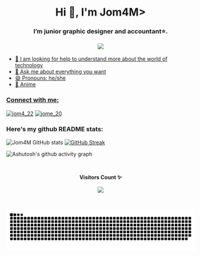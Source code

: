<h1 align="center">Hi 👋, I'm Jom4M>
<h3 align="center">I’m junior graphic designer and accountant⭐.</h3>
<p align="center">
<p align="center">
	<a href="https://github.com/Bouaskaoun">
		<img src="https://readme-typing-svg.herokuapp.com?lines=Ser+o+no+ser+y+yo+soy+🥀&center=true&width=380&height=45">
  
  - 🤔 I am looking for help to understand more about the world of technology
- 💬 Ask me about everything you want
- 😄 Pronouns: he/she
- 🩷 Anime

<h3 align="left">Connect with me:</h3>
<p align="left">
  <a href="https://instagram.com/jom4_22" target="blank"><img align="center"
      src="https://raw.githubusercontent.com/rahuldkjain/github-profile-readme-generator/master/src/images/icons/Social/instagram.svg"
      alt="jom4_22" height="30" width="40" /></a>
 <a href="https://twitter.com/jome_20" target="blank"><img align="center"
      src="https://raw.githubusercontent.com/rahuldkjain/github-profile-readme-generator/master/src/images/icons/Social/twitter.svg"
      alt="jome_20" height="30" width="40" /></a>
</p>

  ### Here's my github README stats:

![Jom4M GitHub stats](https://github-readme-stats.vercel.app/api?username=Jom4M&show_icons=true&theme=radical) 
[![GitHub Streak](https://github-readme-streak-stats.herokuapp.com/?user=Jom4M&theme=radical)](https://git.io/streak-stats) 

![Ashutosh's github activity graph](https://github-readme-activity-graph.cyclic.app/graph?username=bastndev&bg_color=0d1117&color=ffffff&line=02D9F7FF&point=f9fafa&area=true&hide_border=true)
		
<div align="center">
<br><p align="centre"><b>Visitors Count ✨ </b></p>  
<p align="center"><img align="center" src="https://profile-counter.glitch.me/{👽}/count.svg" /></p> 
<br>
</div>		
		
![](https://github.com/Platane/snk/raw/output/github-contribution-grid-snake.svg)		
